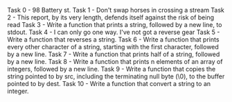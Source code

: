 Task 0 - 98 Battery st.
Task 1 - Don't swap horses in crossing a stream
Task 2 - This report, by its very length, defends itself against the risk of being read
Task 3 - Write a function that prints a string, followed by a new line, to stdout.
Task 4 - I can only go one way. I've not got a reverse gear
Task 5 - Write a function that reverses a string.
Task 6 - Write a function that prints every other character of a string, starting with the first character, followed by a new line.
Task 7 - Write a function that prints half of a string, followed by a new line.
Task 8 - Write a function that prints n elements of an array of integers, followed by a new line.
Task 9 - Write a function that copies the string pointed to by src, including the terminating null byte (\0), to the buffer pointed to by dest.
Task 10 - Write a function that convert a string to an integer.
